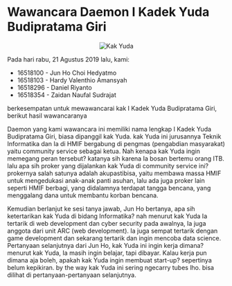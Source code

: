 # Wawancara Daemon I Kadek Yuda Budipratama Giri

<p align="center">
  <img src="16518100-16518103-16518296-16518354.jpg" alt="Kak Yuda"/>
</p>

Pada hari rabu, 21 Agustus 2019 lalu, kami:
- 16518100 - Jun Ho Choi Hedyatmo
- 16518103 - Hardy Valenthio Amansyah
- 16518296 - Daniel Riyanto
- 16518354 - Zaidan Naufal Sudrajat

berkesempatan untuk mewawancarai kak I Kadek Yuda Budipratama Giri, berikut hasil wawancaranya

Daemon yang kami wawancara ini memiliki nama lengkap I Kadek Yuda Budipratama Giri, biasa dipanggil kak Yuda. kak Yuda ini jurusannya Teknik Informatika
dan Ia di HMIF bergabung di pengmas (pengabdian masyarakat) yaitu community service sebagai ketua. Nah kenapa kak Yuda ingin memegang peran tersebut?
katanya sih karena Ia bosan bertemu orang ITB. lalu apa sih proker yang dijalankan kak Yuda di community service ini? prokernya salah satunya
adalah akupastibisa, yaitu membawa massa HMIF untuk mengedukasi anak-anak panti asuhan, lalu ada juga proker lain seperti HMIF berbagi, yang didalamnya
terdapat tangga bencana, yang menggalang dana untuk membantu korban bencana.

Kemudian berlanjut ke sesi tanya jawab, Jun Ho bertanya, apa sih ketertarikan kak Yuda di bidang Informatika? nah menurut kak Yuda Ia tertarik di web development
dan cyber security pada awalnya, Ia juga anggota dari unit ARC (web development). Ia juga sempat tertarik dengan game development dan sekarang tertarik
dan ingin mencoba data science. Pertanyaan selanjutnya dari Jun Ho, kak Yuda ini ingin kerja dimana? menurut kak Yuda, Ia masih ingin belajar, tapi dibayar.
Kalau kerja pun dimana aja boleh, apakah kak Yuda ingin membuat start-up? sepertinya belum kepikiran. by the way kak Yuda ini sering ngecarry tubes lho. bisa dilihat
di pertanyaan-pertanyaan selanjutnya.


